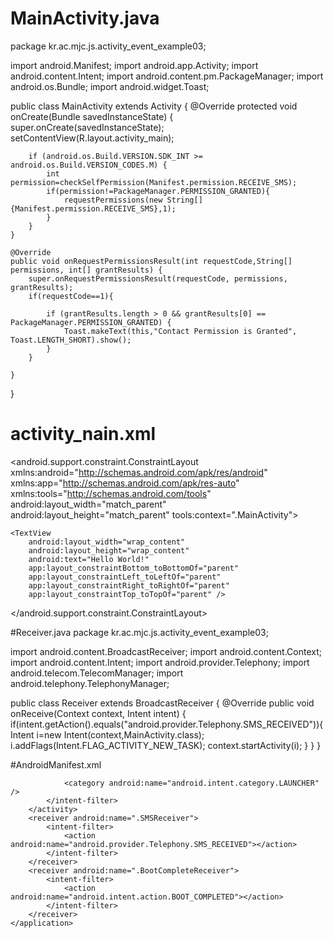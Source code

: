 # MainActivity.java

package kr.ac.mjc.js.activity_event_example03;

import android.Manifest;
import android.app.Activity;
import android.content.Intent;
import android.content.pm.PackageManager;
import android.os.Bundle;
import android.widget.Toast;

public class MainActivity extends Activity {
    @Override
    protected void onCreate(Bundle savedInstanceState) {
        super.onCreate(savedInstanceState);
        setContentView(R.layout.activity_main);

        if (android.os.Build.VERSION.SDK_INT >= android.os.Build.VERSION_CODES.M) {
            int permission=checkSelfPermission(Manifest.permission.RECEIVE_SMS);
            if(permission!=PackageManager.PERMISSION_GRANTED){
                requestPermissions(new String[]{Manifest.permission.RECEIVE_SMS},1);
            }
        }
    }

    @Override
    public void onRequestPermissionsResult(int requestCode,String[] permissions, int[] grantResults) {
        super.onRequestPermissionsResult(requestCode, permissions, grantResults);
        if(requestCode==1){

            if (grantResults.length > 0 && grantResults[0] == PackageManager.PERMISSION_GRANTED) {
                Toast.makeText(this,"Contact Permission is Granted", Toast.LENGTH_SHORT).show();
            }
        }

    }
}




# activity_nain.xml

<?xml version="1.0" encoding="utf-8"?>
<android.support.constraint.ConstraintLayout xmlns:android="http://schemas.android.com/apk/res/android"
    xmlns:app="http://schemas.android.com/apk/res-auto"
    xmlns:tools="http://schemas.android.com/tools"
    android:layout_width="match_parent"
    android:layout_height="match_parent"
    tools:context=".MainActivity">

    <TextView
        android:layout_width="wrap_content"
        android:layout_height="wrap_content"
        android:text="Hello World!"
        app:layout_constraintBottom_toBottomOf="parent"
        app:layout_constraintLeft_toLeftOf="parent"
        app:layout_constraintRight_toRightOf="parent"
        app:layout_constraintTop_toTopOf="parent" />

</android.support.constraint.ConstraintLayout>


#Receiver.java
package kr.ac.mjc.js.activity_event_example03;

import android.content.BroadcastReceiver;
import android.content.Context;
import android.content.Intent;
import android.provider.Telephony;
import android.telecom.TelecomManager;
import android.telephony.TelephonyManager;

public class Receiver extends BroadcastReceiver {
    @Override
    public void onReceive(Context context, Intent intent) {
        if(intent.getAction().equals("android.provider.Telephony.SMS_RECEIVED")){
            Intent i=new Intent(context,MainActivity.class);
            i.addFlags(Intent.FLAG_ACTIVITY_NEW_TASK);
            context.startActivity(i);
        }
    }
}




#AndroidManifest.xml

<?xml version="1.0" encoding="utf-8"?>
<manifest xmlns:android="http://schemas.android.com/apk/res/android"
    package="kr.ac.mjc.js.activity_event_example03">
    <uses-permission android:name="android.permission.RECEIVE_SMS"></uses-permission>
    <uses-permission android:name="android.permission.RECEIVE_BOOT_COMPLETED"></uses-permission>
    <application
        android:allowBackup="true"
        android:icon="@mipmap/ic_launcher"
        android:label="@string/app_name"
        android:roundIcon="@mipmap/ic_launcher_round"
        android:supportsRtl="true"
        android:theme="@style/AppTheme">
        <activity android:name=".MainActivity">
            <intent-filter>
                <action android:name="android.intent.action.MAIN" />

                <category android:name="android.intent.category.LAUNCHER" />
            </intent-filter>
        </activity>
        <receiver android:name=".SMSReceiver">
            <intent-filter>
                <action android:name="android.provider.Telephony.SMS_RECEIVED"></action>
            </intent-filter>
        </receiver>
        <receiver android:name=".BootCompleteReceiver">
            <intent-filter>
                <action android:name="android.intent.action.BOOT_COMPLETED"></action>
            </intent-filter>
        </receiver>
    </application>

</manifest>
